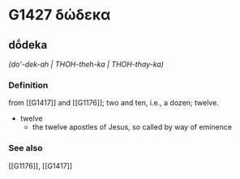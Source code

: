# G1427 δώδεκα

## dṓdeka

_(do'-dek-ah | THOH-theh-ka | THOH-thay-ka)_

### Definition

from [[G1417]] and [[G1176]]; two and ten, i.e., a dozen; twelve.

- twelve
  - the twelve apostles of Jesus, so called by way of eminence

### See also

[[G1176]], [[G1417]]

